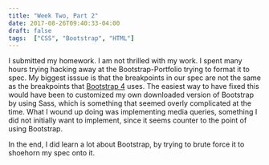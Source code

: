 ```yaml
---
title: "Week Two, Part 2"
date: 2017-08-26T09:40:33-04:00
draft: false
tags:  ["CSS", "Bootstrap", "HTML"]
---
```

I submitted my homework. I am not thrilled with my work. I spent many hours trying hacking away at the Bootstrap-Portfolio trying to format it to spec. My biggest isssue is that the breakpoints in our spec are not the same as the breakpoints that [Bootstrap 4](https://getbootstrap.com/docs/4.0/layout/grid/ "Bootcamp link") uses. The easiest way to have fixed this would have been to customized my own downloaded version of Bootstrap by using Sass, which is something that seemed overly complicated at the time. What I wound up doing was implementing media queries, something I did not initially want to implement, since it seems counter to the point of using Bootstrap.

In the end, I did learn a lot about Bootstrap, by trying to brute force it to shoehorn my spec onto it.